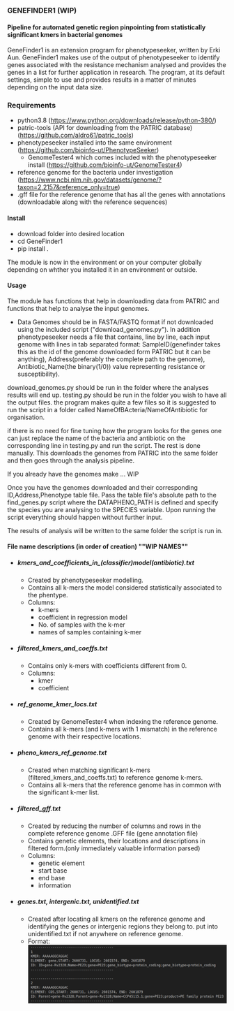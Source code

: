 ### GENEFINDER1 (WIP)

#### Pipeline for automated genetic region pinpointing from statistically significant kmers in bacterial genomes

GeneFinder1 is an extension program for phenotypeseeker, written by Erki Aun. GeneFinder1 makes use of the output of phenotypeseeker to identify genes associated with the resistance mechanism analysed and provides the genes in a list for further application in research. The program, at its default settings, simple to use and provides results in a matter of minutes depending on the input data size. 

### Requirements
- python3.8 (https://www.python.org/downloads/release/python-380/)
- patric-tools (API for downloading from the PATRIC database) (https://github.com/aldro61/patric_tools)
- phenotypeseeker installed into the same environment (https://github.com/bioinfo-ut/PhenotypeSeeker)
    - GenomeTester4 which comes included with the phenotypeseeker install (https://github.com/bioinfo-ut/GenomeTester4)
- reference genome for the bacteria under investigation (https://www.ncbi.nlm.nih.gov/datasets/genome/?taxon=2,2157&reference_only=true)
- .gff file for the reference genome that has all the genes with annotations (downloadable along with the reference sequences)

#### Install
- download folder into desired location
- cd GeneFinder1
- pip install .

The module is now in the environment or on your computer globally depending on whther you installed it in an environment or outside.

#### Usage
The module has functions that help in downloading data from PATRIC and functions that help to analyse the input genomes.

* Data
Genomes should be in FASTA/FASTQ format if not downloaded using the included script ("download_genomes.py").
In addition phenotypeseeker needs a file that contains, line by line, each input genome with lines in tab separated format: SampleID(genefinder takes this as the id of the genome downloaded form PATRIC but it can be anything), Address(preferably the complete path to the genome), Antibiotic_Name(the binary(1/0)) value representing resistance or susceptibility).


download_genomes.py should be run in the folder where the analyses results will end up.
testing.py should be run in the folder you wish to have all the output files. the program makes quite a few files so it is suggested to run the script in a folder called NameOfBActeria/NameOfAntibiotic for organisation.

if there is no need for fine tuning how the program looks for the genes one can just replace the name of the bacteria and antibiotic on the corresponding line in testing.py and run the script. The rest is done manually. This downloads the genomes from PATRIC into the same folder and then goes through the analysis pipeline.

If you already have the genomes make ... WIP

Once you have the genomes downloaded and their corresponding ID,Address,Phenotype table file. Pass the table file's absolute path to the find_genes.py script where the DATAPHENO_PATH is defined and specify the species you are analysing to the SPECIES variable. Upon running the script everything should happen without further input.

The results of analysis will be written to the same folder the script is run in.

#### File name descriptions (in order of creation) ""WIP NAMES""
- ##### kmers_and_coefficients_in_(classifier)_model_(antibiotic).txt
    - Created by phenotypeseeker modelling.
    - Contains all k-mers the model considered statistically associated to the phentype.
    - Columns:
        - k-mers
        - coefficient in regression model
        - No. of samples with the k-mer
        - names of samples containing k-mer

- ##### filtered_kmers_and_coeffs.txt
    - Contains only k-mers with coefficients different from 0.
    - Columns:
        - kmer
        - coefficient
- ##### ref_genome_kmer_locs.txt
    - Created by GenomeTester4 when indexing the reference genome.
    - Contains all k-mers (and k-mers with 1 mismatch) in the reference genome with their respective locations.
- ##### pheno_kmers_ref_genome.txt
    - Created when matching significant k-mers (filtered_kmers_and_coeffs.txt) to reference genome k-mers.
    - Contains all k-mers that the reference genome has in common with the significant k-mer list.
- ##### filtered_gff.txt
    - Created by reducing the number of columns and rows in the complete reference genome .GFF file (gene annotation file)
    - Contains genetic elements, their locations and descriptions in filtered form.(only immediately valuable information parsed)
    - Columns:
        - genetic element
        - start base
        - end base
        - information
- ##### genes.txt, intergenic.txt, unidentified.txt
    - Created after locating all kmers on the reference genome and identifying the genes or intergenic regions they belong to. put into unidentified.txt if not anywhere on reference genome.
    - Format:
    ![alt text](image.png)